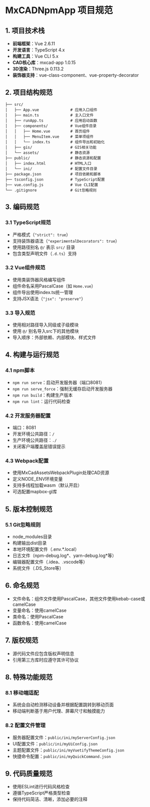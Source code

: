 # MxCADNpmApp 项目规范

## 1. 项目技术栈

- **前端框架**：Vue 2.6.11
- **开发语言**：TypeScript 4.x
- **构建工具**：Vue CLI 5.x
- **CAD核心库**：mxcad-app 1.0.15
- **3D渲染**：Three.js 0.113.2
- **装饰器支持**：vue-class-component、vue-property-decorator

## 2. 项目结构规范

```
├── src/
│   ├── App.vue              # 应用入口组件
│   ├── main.ts              # 主入口文件
│   ├── runApp.ts            # 应用启动函数
│   ├── components/          # Vue组件目录
│   │   ├── Home.vue         # 首页组件
│   │   ├── MenuItem.vue     # 菜单项组件
│   │   └── index.ts         # 组件导出和初始化
│   ├── gis/                 # GIS相关功能
│   └── assets/              # 静态资源
├── public/                  # 静态资源和配置
│   ├── index.html           # HTML入口
│   └── ini/                 # 配置文件目录
├── package.json             # 项目依赖和脚本
├── tsconfig.json            # TypeScript配置
├── vue.config.js            # Vue CLI配置
└── .gitignore               # Git忽略规则
```

## 3. 编码规范

### 3.1 TypeScript规范
- 严格模式（`"strict": true`）
- 支持装饰器语法（`"experimentalDecorators": true`）
- 使用路径别名 `@/` 表示 `src/` 目录
- 包含类型声明文件（`.d.ts`）支持

### 3.2 Vue组件规范
- 使用类装饰器风格编写组件
- 组件命名采用PascalCase（如 `Home.vue`）
- 组件导出使用index.ts统一管理
- 支持JSX语法（`"jsx": "preserve"`）

### 3.3 导入规范
- 使用相对路径导入同级或子级模块
- 使用 `@/` 别名导入src下的其他模块
- 导入顺序：外部依赖、内部模块、样式文件

## 4. 构建与运行规范

### 4.1 npm脚本
- `npm run serve`：启动开发服务器（端口8081）
- `npm run serve_force`：强制无缓存启动开发服务器
- `npm run build`：构建生产版本
- `npm run lint`：运行代码检查

### 4.2 开发服务器配置
- 端口：8081
- 开发环境公共路径：`/`
- 生产环境公共路径：`./`
- 关闭客户端覆盖层错误提示

### 4.3 Webpack配置
- 使用MxCadAssetsWebpackPlugin处理CAD资源
- 定义NODE_ENV环境变量
- 支持多线程加载wasm（默认开启）
- 可选配置mapbox-gl库

## 5. 版本控制规范

### 5.1 Git忽略规则
- node_modules目录
- 构建输出dist目录
- 本地环境配置文件（.env.*.local）
- 日志文件（npm-debug.log*、yarn-debug.log*等）
- 编辑器配置文件（.idea、.vscode等）
- 系统文件（.DS_Store等）

## 6. 命名规范

- 文件命名：组件文件使用PascalCase，其他文件使用kebab-case或camelCase
- 变量命名：使用camelCase
- 类命名：使用PascalCase
- 函数命名：使用camelCase

## 7. 版权规范

- 源代码文件应包含版权声明信息
- 引用第三方库时应遵守其许可协议

## 8. 特殊功能规范

### 8.1 移动端适配
- 系统会自动检测移动设备并根据配置跳转到移动页面
- 移动端判断基于用户代理、屏幕尺寸和触摸能力

### 8.2 配置文件管理
- 服务器配置文件：`public/ini/myServerConfig.json`
- UI配置文件：`public/ini/myUiConfig.json`
- 主题配置文件：`public/ini/myVuetifyThemeConfig.json`
- 快捷命令配置：`public/ini/myQuickCommand.json`

## 9. 代码质量规范

- 使用ESLint进行代码风格检查
- 遵循TypeScript严格类型检查
- 保持代码简洁、清晰，添加必要的注释
